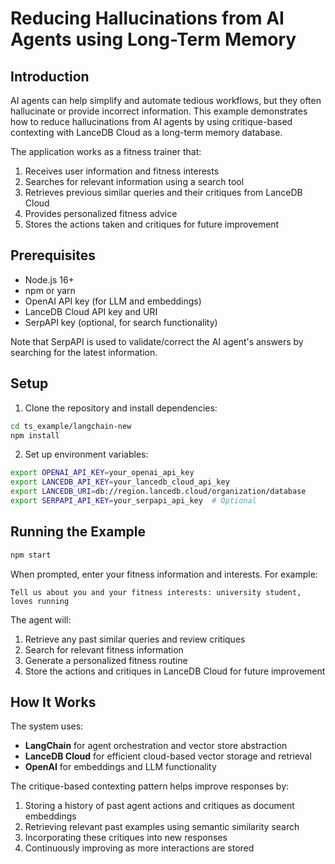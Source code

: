 # Reducing Hallucinations from AI Agents using Long-Term Memory

## Introduction

AI agents can help simplify and automate tedious workflows, but they often hallucinate or provide incorrect information. This example demonstrates how to reduce hallucinations from AI agents by using critique-based contexting with LanceDB Cloud as a long-term memory database.

The application works as a fitness trainer that:
1. Receives user information and fitness interests
2. Searches for relevant information using a search tool
3. Retrieves previous similar queries and their critiques from LanceDB Cloud
4. Provides personalized fitness advice
5. Stores the actions taken and critiques for future improvement

## Prerequisites

- Node.js 16+
- npm or yarn
- OpenAI API key (for LLM and embeddings)
- LanceDB Cloud API key and URI
- SerpAPI key (optional, for search functionality)

Note that SerpAPI is used to validate/correct the AI agent's answers by searching for the latest information.

## Setup

1. Clone the repository and install dependencies:
```bash
cd ts_example/langchain-new
npm install
```

2. Set up environment variables:
```bash
export OPENAI_API_KEY=your_openai_api_key
export LANCEDB_API_KEY=your_lancedb_cloud_api_key
export LANCEDB_URI=db://region.lancedb.cloud/organization/database
export SERPAPI_API_KEY=your_serpapi_api_key  # Optional
```

## Running the Example

```bash
npm start
```

When prompted, enter your fitness information and interests. For example:
```
Tell us about you and your fitness interests: university student, loves running
```

The agent will:
1. Retrieve any past similar queries and review critiques
2. Search for relevant fitness information
3. Generate a personalized fitness routine
4. Store the actions and critiques in LanceDB Cloud for future improvement


## How It Works

The system uses:
- **LangChain** for agent orchestration and vector store abstraction
- **LanceDB Cloud** for efficient cloud-based vector storage and retrieval
- **OpenAI** for embeddings and LLM functionality

The critique-based contexting pattern helps improve responses by:
1. Storing a history of past agent actions and critiques as document embeddings
2. Retrieving relevant past examples using semantic similarity search
3. Incorporating these critiques into new responses
4. Continuously improving as more interactions are stored

